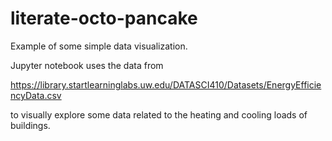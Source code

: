 # literate-octo-pancake
Example of some simple data visualization.

Jupyter notebook uses the data from

https://library.startlearninglabs.uw.edu/DATASCI410/Datasets/EnergyEfficiencyData.csv

to visually explore some data related to the heating and cooling loads of buildings.
